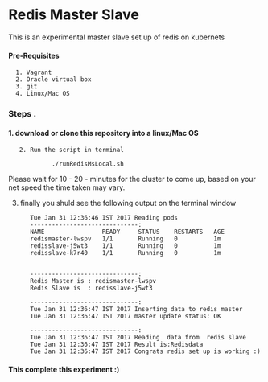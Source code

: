 
# Redis Master Slave
This is an experimental master slave set up of redis on kubernets

####   Pre-Requisites 

      1. Vagrant 
      2. Oracle virtual box 
      3. git 
      4. Linux/Mac OS 

###  	Steps . 
#### 		1. download  or clone this repository into a linux/Mac OS  

       2. Run the script in terminal 
        
        		./runRedisMsLocal.sh
        		
        	

  Please wait for 10 - 20 - minutes for the cluster to come up, based on your net speed the time taken may vary.
	


3. finally you shuld see the following output on the terminal window  

```
      Tue Jan 31 12:36:46 IST 2017 Reading pods
      ------------------------------:
      NAME                READY     STATUS    RESTARTS   AGE
      redismaster-lwspv   1/1       Running   0          1m
      redisslave-j5wt3    1/1       Running   0          1m
      redisslave-k7r40    1/1       Running   0          1m
      
      
      ------------------------------:
      Redis Master is : redismaster-lwspv
      Redis Slave is  : redisslave-j5wt3
      
      ------------------------------:
      Tue Jan 31 12:36:47 IST 2017 Inserting data to redis master
      Tue Jan 31 12:36:47 IST 2017 master update status: OK
      
      ------------------------------:
      Tue Jan 31 12:36:47 IST 2017 Reading  data from  redis slave 
      Tue Jan 31 12:36:47 IST 2017 Result is:Redisdata
      Tue Jan 31 12:36:47 IST 2017 Congrats redis set up is working :)
```
		
 
#### This complete this experiment :)
